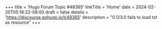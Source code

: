 +++
title = 'Hugo Forum Topic #48365'
linkTitle = 'Home'
date = 2024-02-20T05:18:22-08:00
draft = false
details = 'https://discourse.gohugo.io/t/48365'
description = "0.123.0 fails to load txt as resource"
+++
